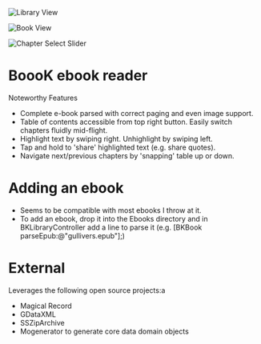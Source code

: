 ![Library View](https://raw.github.com/iskandarinc/Boook/master/screenshot1.png)

![Book View](https://raw.github.com/iskandarinc/Boook/master/screenshot2.png)

![Chapter Select Slider](https://raw.github.com/iskandarinc/Boook/master/screenshot3.png)

# BoooK ebook reader
Noteworthy Features
- Complete e-book parsed with correct paging and even image support.
- Table of contents accessible from top right button. Easily switch chapters fluidly mid-flight.
- Highlight text by swiping right. Unhighlight by swiping left. 
- Tap and hold to 'share' highlighted text (e.g. share quotes).
- Navigate next/previous chapters by 'snapping' table up or down.

# Adding an ebook
- Seems to be compatible with most ebooks I throw at it.
- To add an ebook, drop it into the Ebooks directory and in BKLibraryController add a line to parse it (e.g. [BKBook parseEpub:@"gullivers.epub"];)

# External 
Leverages the following open source projects:a
- Magical Record
- GDataXML
- SSZipArchive
- Mogenerator to generate core data domain objects

 


